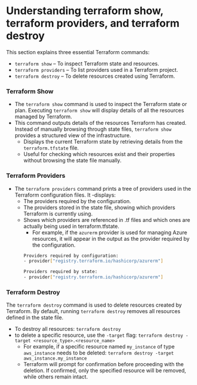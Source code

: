 # Understanding terraform show, terraform providers, and terraform destroy
This section explains three essential Terraform commands:

- `terraform show` – To inspect Terraform state and resources.
- `terraform providers` – To list providers used in a Terraform project.
- `terraform destroy` – To delete resources created using Terraform.


### Terraform Show  
- The `terraform show` command is used to inspect the Terraform state or plan. Executing `terraform show` will display details of all the resources managed by Terraform.  
- This command outputs details of the resources Terraform has created. Instead of manually browsing through state files, `terraform show` provides a structured view of the infrastructure.  
    - Displays the current Terraform state by retrieving details from the `terraform.tfstate` file.
    - Useful for checking which resources exist and their properties without browsing the state file manually.

### Terraform Providers  
- The `terraform providers` command prints a tree of providers used in the Terraform configuration files. It -displays:  
    - The providers required by the configuration.  
    - The providers stored in the state file, showing which providers Terraform is currently using. 
    - Shows which providers are referenced in .tf files and which ones are actually being used in terraform.tfstate. 
        - For example, if the `azurerm` provider is used for managing Azure resources, it will appear in the output as the provider required by the configuration.  
        ```sh
        Providers required by configuration:
        - provider["registry.terraform.io/hashicorp/azurerm"] 

        Providers required by state:
        - provider["registry.terraform.io/hashicorp/azurerm"]
        ```  

### Terraform Destroy  
The `terraform destroy` command is used to delete resources created by Terraform. By default, running `terraform destroy` removes all resources defined in the state file.  
- To destroy all resources:  `terraform destroy`
- to delete a specific resource, use the `-target` flag:  `terraform destroy -target <resource_type>.<resource_name>`
    - For example, if a specific resource named `my_instance` of type `aws_instance` needs to be deleted:  `terraform destroy -target aws_instance.my_instance`
    - Terraform will prompt for confirmation before proceeding with the deletion. If confirmed, only the specified resource will be removed, while others remain intact.  